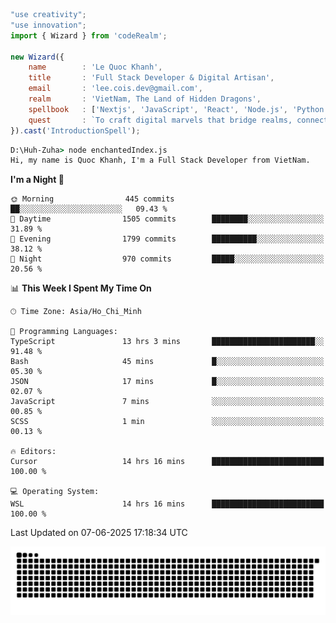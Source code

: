 <!--x axis divider-->

```js 
"use creativity";
"use innovation";
import { Wizard } from 'codeRealm';

new Wizard({
    name        : 'Le Quoc Khanh',
    title       : 'Full Stack Developer & Digital Artisan',
    email       : 'lee.cois.dev@gmail.com',
    realm       : 'VietNam, The Land of Hidden Dragons',
    spellbook   : ['Nextjs', 'JavaScript', 'React', 'Node.js', 'Python', 'Django', 'Cloud Services'],
    quest       : `To craft digital marvels that bridge realms, connect cultures, and bring imagination to life.`,
}).cast('IntroductionSpell');
```

```cmd
D:\Huh-Zuha> node enchantedIndex.js
Hi, my name is Quoc Khanh, I'm a Full Stack Developer from VietNam.
```
<!--START_SECTION:waka-->
**I'm a Night 🦉** 

```text
🌞 Morning                445 commits         ██░░░░░░░░░░░░░░░░░░░░░░░   09.43 % 
🌆 Daytime                1505 commits        ████████░░░░░░░░░░░░░░░░░   31.89 % 
🌃 Evening                1799 commits        ██████████░░░░░░░░░░░░░░░   38.12 % 
🌙 Night                  970 commits         █████░░░░░░░░░░░░░░░░░░░░   20.56 % 
```


📊 **This Week I Spent My Time On** 

```text
🕑︎ Time Zone: Asia/Ho_Chi_Minh

💬 Programming Languages: 
TypeScript               13 hrs 3 mins       ███████████████████████░░   91.48 % 
Bash                     45 mins             █░░░░░░░░░░░░░░░░░░░░░░░░   05.30 % 
JSON                     17 mins             █░░░░░░░░░░░░░░░░░░░░░░░░   02.07 % 
JavaScript               7 mins              ░░░░░░░░░░░░░░░░░░░░░░░░░   00.85 % 
SCSS                     1 min               ░░░░░░░░░░░░░░░░░░░░░░░░░   00.13 % 

🔥 Editors: 
Cursor                   14 hrs 16 mins      █████████████████████████   100.00 % 

💻 Operating System: 
WSL                      14 hrs 16 mins      █████████████████████████   100.00 % 
```


 Last Updated on 07-06-2025 17:18:34 UTC
<!--END_SECTION:waka-->
<picture>
  <source media="(prefers-color-scheme: dark)" srcset="https://raw.githubusercontent.com/leecois/leecois/output/github-contribution-grid-snake-dark.svg">
  <source media="(prefers-color-scheme: light)" srcset="https://raw.githubusercontent.com/leecois/leecois/output/github-contribution-grid-snake.svg">
  <img alt="github contribution grid snake animation" src="https://raw.githubusercontent.com/leecois/leecois/output/github-contribution-grid-snake.svg">
</picture>
